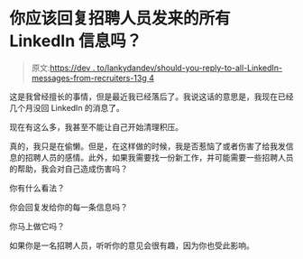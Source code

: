 # 你应该回复招聘人员发来的所有 LinkedIn 信息吗？

> 原文:[https://dev . to/lankydandev/should-you-reply-to-all-LinkedIn-messages-from-recruiters-13g 4](https://dev.to/lankydandev/should-you-reply-to-all-linkedin-messages-from-recruiters-13g4)

这是我曾经擅长的事情，但是最近我已经落后了。我说这话的意思是，我现在已经几个月没回 LinkedIn 的消息了。

现在有这么多，我甚至不能让自己开始清理积压。

真的，我只是在偷懒。但是，在这样做的时候，我是否惹恼了或者伤害了给我发信息的招聘人员的感情。此外，如果我需要找一份新工作，并可能需要一些招聘人员的帮助，我会对自己造成伤害吗？

你有什么看法？

你会回复发给你的每一条信息吗？

你马上做它吗？

如果你是一名招聘人员，听听你的意见会很有趣，因为你也受此影响。